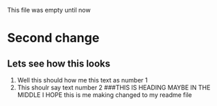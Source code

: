 This file was empty until now 
# Second change
## Lets see how this looks
1. Well this should how me this text as number 1
2. This shoulr say text number 2 
###THIS IS HEADING MAYBE IN THE MIDDLE I HOPE
this is me making changed to my readme file
